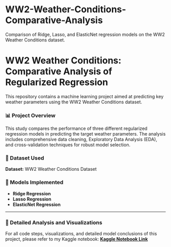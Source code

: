 # WW2-Weather-Conditions-Comparative-Analysis
Comparison of Ridge, Lasso, and ElasticNet regression models on the WW2 Weather Conditions dataset.

# WW2 Weather Conditions: Comparative Analysis of Regularized Regression
This repository contains a machine learning project aimed at predicting key weather parameters using the WW2 Weather Conditions dataset.

### 📊 Project Overview
This study compares the performance of three different regularized regression models in predicting the target weather parameters. The analysis includes comprehensive data cleaning, Exploratory Data Analysis (EDA), and cross-validation techniques for robust model selection.

### 💾 Dataset Used
**Dataset:** WW2 Weather Conditions Dataset

### 🧠 Models Implemented
* **Ridge Regression**
* **Lasso Regression**
* **ElasticNet Regression**
----
### 🔗 Detailed Analysis and Visualizations
For all code steps, visualizations, and detailed model conclusions of this project, please refer to my Kaggle notebook:
[**Kaggle Notebook Link**](https://www.kaggle.com/code/berkayozenel/ww2-weather-conditions-comparative-analysis)
